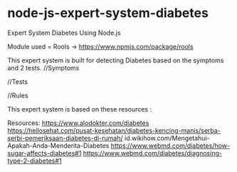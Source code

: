 # node-js-expert-system-diabetes
Expert System Diabetes Using Node.js

Module used = Rools -> https://www.npmjs.com/package/rools

This expert system is built for detecting Diabetes based on the symptoms and 2 tests.
//Symptoms

//Tests

//Rules


This expert system is based on  these resources :

Resources:
https://www.alodokter.com/diabetes
https://hellosehat.com/pusat-kesehatan/diabetes-kencing-manis/serba-serbi-pemeriksaan-diabetes-di-rumah/
id.wikihow.com/Mengetahui-Apakah-Anda-Menderita-Diabetes
https://www.webmd.com/diabetes/how-sugar-affects-diabetes#1
https://www.webmd.com/diabetes/diagnosing-type-2-diabetes#1

